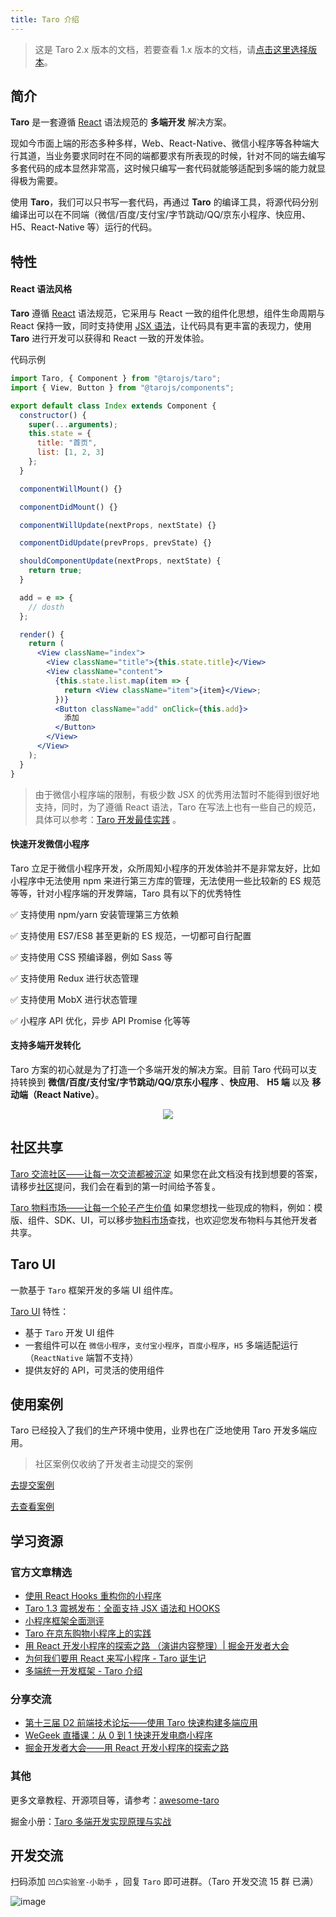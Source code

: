 ```yaml
---
title: Taro 介绍
---
```


> 这是 Taro 2.x 版本的文档，若要查看 1.x 版本的文档，请[点击这里选择版本](/taro/versions.md)。

## 简介

**Taro** 是一套遵循 [React](https://reactjs.org/) 语法规范的 **多端开发** 解决方案。

现如今市面上端的形态多种多样，Web、React-Native、微信小程序等各种端大行其道，当业务要求同时在不同的端都要求有所表现的时候，针对不同的端去编写多套代码的成本显然非常高，这时候只编写一套代码就能够适配到多端的能力就显得极为需要。

使用 **Taro**，我们可以只书写一套代码，再通过 **Taro** 的编译工具，将源代码分别编译出可以在不同端（微信/百度/支付宝/字节跳动/QQ/京东小程序、快应用、H5、React-Native 等）运行的代码。

## 特性

#### React 语法风格

**Taro** 遵循 [React](https://reactjs.org/) 语法规范，它采用与 React 一致的组件化思想，组件生命周期与 React 保持一致，同时支持使用 [JSX 语法](jsx.html)，让代码具有更丰富的表现力，使用 **Taro** 进行开发可以获得和 React 一致的开发体验。

代码示例

```jsx
import Taro, { Component } from "@tarojs/taro";
import { View, Button } from "@tarojs/components";

export default class Index extends Component {
  constructor() {
    super(...arguments);
    this.state = {
      title: "首页",
      list: [1, 2, 3]
    };
  }

  componentWillMount() {}

  componentDidMount() {}

  componentWillUpdate(nextProps, nextState) {}

  componentDidUpdate(prevProps, prevState) {}

  shouldComponentUpdate(nextProps, nextState) {
    return true;
  }

  add = e => {
    // dosth
  };

  render() {
    return (
      <View className="index">
        <View className="title">{this.state.title}</View>
        <View className="content">
          {this.state.list.map(item => {
            return <View className="item">{item}</View>;
          })}
          <Button className="add" onClick={this.add}>
            添加
          </Button>
        </View>
      </View>
    );
  }
}
```

> 由于微信小程序端的限制，有极少数 JSX 的优秀用法暂时不能得到很好地支持，同时，为了遵循 React 语法，Taro 在写法上也有一些自己的规范，具体可以参考：[Taro 开发最佳实践](best-practice.html) 。

#### 快速开发微信小程序

Taro 立足于微信小程序开发，众所周知小程序的开发体验并不是非常友好，比如小程序中无法使用 npm 来进行第三方库的管理，无法使用一些比较新的 ES 规范等等，针对小程序端的开发弊端，Taro 具有以下的优秀特性

✅ 支持使用 npm/yarn 安装管理第三方依赖

✅ 支持使用 ES7/ES8 甚至更新的 ES 规范，一切都可自行配置

✅ 支持使用 CSS 预编译器，例如 Sass 等

✅ 支持使用 Redux 进行状态管理

✅ 支持使用 MobX 进行状态管理

✅ 小程序 API 优化，异步 API Promise 化等等

#### 支持多端开发转化

Taro 方案的初心就是为了打造一个多端开发的解决方案。目前 Taro 代码可以支持转换到 **微信/百度/支付宝/字节跳动/QQ/京东小程序** 、**快应用**、 **H5 端** 以及 **移动端（React Native）**。

<div align="center"><img src="https://storage.360buyimg.com/taro-resource/platforms.min.jpg"/></div>

## 社区共享

[Taro 交流社区——让每一次交流都被沉淀](https://taro-club.jd.com/) 如果您在此文档没有找到想要的答案，请移步[社区](https://taro-club.jd.com)提问，我们会在看到的第一时间给予答复。

[Taro 物料市场——让每一个轮子产生价值](https://taro-ext.jd.com/) 如果您想找一些现成的物料，例如：模版、组件、SDK、UI，可以移步[物料市场](https://taro-ext.jd.com/)查找，也欢迎您发布物料与其他开发者共享。

## Taro UI

一款基于 `Taro` 框架开发的多端 UI 组件库。

[Taro UI](https://taro-ui.jd.com) 特性：

- 基于 `Taro` 开发 UI 组件
- 一套组件可以在 `微信小程序`，`支付宝小程序`，`百度小程序`，`H5` 多端适配运行（`ReactNative` 端暂不支持）
- 提供友好的 API，可灵活的使用组件

## 使用案例

Taro 已经投入了我们的生产环境中使用，业界也在广泛地使用 Taro 开发多端应用。

> 社区案例仅收纳了开发者主动提交的案例

[去提交案例](https://github.com/nervjs/taro-user-cases)

[去查看案例](https://nervjs.github.io/taro-user-cases/)


## 学习资源

### 官方文章精选

- [使用 React Hooks 重构你的小程序](https://aotu.io/notes/2019/07/10/taro-hooks/)
- [Taro 1.3 震撼发布：全面支持 JSX 语法和 HOOKS](https://aotu.io/notes/2019/06/13/taro-1-3/)
- [小程序框架全面测评](https://aotu.io/notes/2019/03/12/mini-program-framework-full-review/)
- [Taro 在京东购物小程序上的实践](https://aotu.io/notes/2018/09/11/taro-in-jd/)
- [用 React 开发小程序的探索之路 （演讲内容整理）| 掘金开发者大会](https://juejin.im/post/5ba346a7f265da0ad13b78bd)
- [为何我们要用 React 来写小程序 - Taro 诞生记](https://aotu.io/notes/2018/06/25/the-birth-of-taro/)
- [多端统一开发框架 - Taro 介绍](https://aotu.io/notes/2018/06/07/Taro/)

### 分享交流

- [第十三届 D2 前端技术论坛——使用 Taro 快速构建多端应用](https://www.yuque.com/d2forum/content/d213#6a1363f4)
- [WeGeek 直播课：从 0 到 1 快速开发电商小程序](https://link.juejin.im/?target=https%3A%2F%2Fcloud.tencent.com%2Fedu%2Flearning%2Flive-1497)
- [掘金开发者大会——用 React 开发小程序的探索之路](https://www.itdks.com/Course/detail?id=16289)

### 其他

更多文章教程、开源项目等，请参考：[awesome-taro](https://github.com/NervJS/awesome-taro)

掘金小册：[Taro 多端开发实现原理与实战](https://juejin.im/book/5b73a131f265da28065fb1cd?referrer=5ba228f16fb9a05d3251492d)

## 开发交流

扫码添加 `凹凸实验室-小助手` ，回复 `Taro` 即可进群。（Taro 开发交流 15 群 已满）

![image](http://storage.jd.com/taro-resource/qrcode-into-wechat.png)

